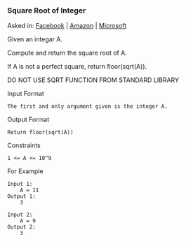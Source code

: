 ### Square Root of Integer

Asked in: [Facebook](#) | [Amazon](#) | [Microsoft](#)

Given an integar A.

Compute and return the square root of A.

If A is not a perfect square, return floor(sqrt(A)).

DO NOT USE SQRT FUNCTION FROM STANDARD LIBRARY

Input Format
```
The first and only argument given is the integer A.
```
Output Format
```
Return floor(sqrt(A))
```
Constraints
```
1 <= A <= 10^9
```
For Example
```
Input 1:
    A = 11
Output 1:
    3

Input 2:
    A = 9
Output 2:
    3
```